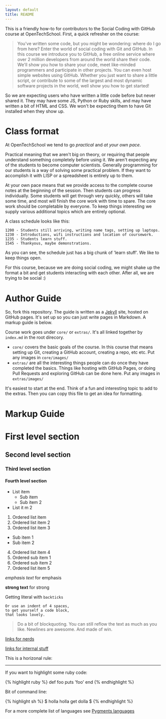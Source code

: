 ```yaml
---
layout: default
title: README 
---
```


This is a friendly how-to for contributors to the Social Coding with GitHub
course at OpenTechSchool. First, a quick refresher on the course:

> You've written some code, but you might be wondering: where do I go from here? Enter the world of social coding with Git and GitHub. In this course we introduce you to GitHub, a free online service where over 2 million developers from around the world share their code. We'll show you how to share your code, meet like-minded programmers and participate in other projects. You can even host simple websites using GitHub. Whether you just want to share a little script, or contribute to some of the largest and most dynamic software projects in the world, well show you how to get started!

So we are expecting users who have written a little code before but never shared
it. They may have some JS, Python or Ruby skills, and may have written a bit of
HTML and CSS. We won't be expecting them to have Git installed when they show
up.

# Class format

At OpenTechSchool we tend to go *practical* and *at your own pace*.

Practical meaning that we aren't big on theory, or requiring that people
understand something completely before using it. We aren't expecting any of the
students to become computer scientists. Generally programming for our students
is a way of solving some practical problem. If they want to accomplish it with
LISP or a spreadsheet is entirely up to them.

At your own pace means that we provide access to the complete course notes at
the beginning of the session. Then students can progress individually. Some
students will get through very quickly, others will take some time, and most
will finish the core work with time to spare. The core work should be
completable by everyone. To keep things interesting we supply various
additional topics which are entirely optional.

A class schedule looks like this:

    1200 - Students still arriving, writing name tags, setting up laptops.
    1230 - Introductions, wifi instructions and location of coursework.
    1235 - Students learn stuff.
    1545 - Thankyous, maybe demonstrations.

As you can see, the schedule just has a big chunk of 'learn stuff'. We like to
keep things open.

For this course, because we are doing social coding, we might shake up the
format a bit and get students interacting with each other. After all, we are
trying to be social :)

# Author Guide

So, fork this repository. The guide is written as a [Jekyll](http://jekyllrb.com/)
site, hosted on GitHub pages. It's set up so you can just write pages in Markdown.
A markup guide is below.

Course work goes under `core/` or `extras/`. It's all linked together by
`index.md` in the root direcory.

* `core/` covers the basic goals of the course. In this course that means
  setting up Git, creating a GitHub account, creating a repo, etc etc. Put any
  images in `core/images/`
* `extras/` are all the interesting things people can do once they have
  completed the basics. Things like hosting with GitHub Pages, or doing Pull
  Requests and exploring GitHub can be done here. Put any images in
  `extras/images/`

It's easiest to start at the end. Think of a fun and interesting topic to add to
the extras. Then you can copy this file to get an idea for formatting.

# Markup Guide

# First level section
## Second level section
### Third level section
#### Fourth level section

* List item
  * Sub item
  * Sub item 2
* List it m 2

1. Ordered list item
2. Ordered list item 2
3. Ordered list item 3
  * Sub item 1
  * Sub item 2
4. Ordered list item 4
  1. Ordered sub item 1
  2. Ordered sub item 2
5. Ordered list item 5


*emphasis text* for emphasis

**strong text** for strong

Getting literal with `backticks`

    Or use an indent of 4 spaces,
    to get yourself a code block,
    that looks lovely.

> Do a bit of blockquoting. You can still reflow the text as much as you like.
Newlines are awesome.
And made of win.

[links for nerds](http://slashdot.org)

[links for internal stuff](section8.html)

This is a horizonal rule:

******

If you want to highlight some ruby code:

{% highlight ruby %}
def foo
  puts 'foo'
end
{% endhighlight %}

Bit of command line:

{% highlight sh %}
$ holla holla
get dolla
$ 
{% endhighlight %}

For a more complete list of languages see [Pygments languages](http://pygments.org/docs/lexers/)

